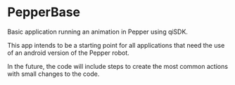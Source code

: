 # PepperBase
Basic application running an animation in Pepper using qiSDK.

This app intends to be a starting point for all applications that need the use of an android version of the Pepper robot.

In the future, the code will include steps to create the most common actions with small changes to the code.
